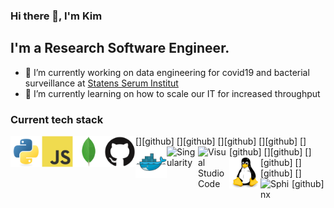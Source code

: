 ### Hi there 👋, I'm Kim 

## I'm a Research Software Engineer. 
- 🔭 I’m currently working on data engineering for covid19 and bacterial surveillance at [Statens Serum Institut](https://www.ssi.dk/)
- 🌱 I’m currently learning on how to scale our IT for increased throughput

### Current tech stack
[<img align="left" alt="Python" width="50px" src="https://github.com/devicons/devicon/blob/master/icons/python/python-original.svg"/>][github]
[<img align="left" alt="JavaScript" width="50px" src="https://github.com/devicons/devicon/blob/master/icons/javascript/javascript-original.svg"/>][github]
[<img align="left" alt="MongoDB" width="50px" src="https://github.com/devicons/devicon/blob/master/icons/mongodb/mongodb-original.svg"/>][github]
[<img align="left" alt="Github" width="50px" src="https://github.com/devicons/devicon/blob/master/icons/github/github-original.svg"/>][github]
[<img align="left" alt="Docker" width="50px" src="https://github.com/devicons/devicon/blob/master/icons/docker/docker-original.svg"/>][github]
[<img align="left" alt="Singularity" width="50px" src="https://singularity.lbl.gov/images/logo/logo.svg"/>][github]
[<img align="left" alt="Visual Studio Code" width="50px" src="https://upload.wikimedia.org/wikipedia/commons/9/9a/Visual_Studio_Code_1.35_icon.svg"/>][github]
[<img align="left" alt="Linux" width="50px" src="https://github.com/devicons/devicon/blob/master/icons/linux/linux-original.svg"/>][github]
[<img align="left" alt="Sphinx" width="50px" src="https://avatars3.githubusercontent.com/u/31936682?s=280&v=4"/>][github]


<!--
**kimleeng/kimleeng** is a ✨ _special_ ✨ repository because its `README.md` (this file) appears on your GitHub profile.

Here are some ideas to get you started:

- 🔭 I’m currently working on ...
- 🌱 I’m currently learning ...
- 👯 I’m looking to collaborate on ...
- 🤔 I’m looking for help with ...
- 💬 Ask me about ...
- 📫 How to reach me: ...
- 😄 Pronouns: ...
- ⚡ Fun fact: ...
-->
